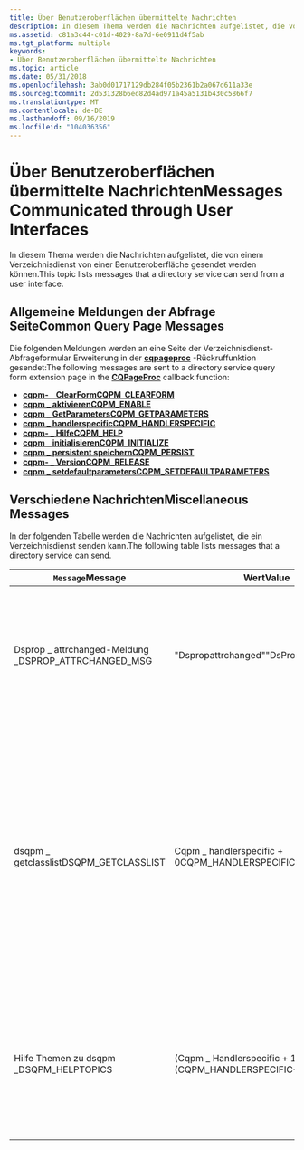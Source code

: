 ```yaml
---
title: Über Benutzeroberflächen übermittelte Nachrichten
description: In diesem Thema werden die Nachrichten aufgelistet, die von einem Verzeichnisdienst von einer Benutzeroberfläche gesendet werden können.
ms.assetid: c81a3c44-c01d-4029-8a7d-6e0911d4f5ab
ms.tgt_platform: multiple
keywords:
- Über Benutzeroberflächen übermittelte Nachrichten
ms.topic: article
ms.date: 05/31/2018
ms.openlocfilehash: 3ab0d01717129db284f05b2361b2a067d611a33e
ms.sourcegitcommit: 2d531328b6ed82d4ad971a45a5131b430c5866f7
ms.translationtype: MT
ms.contentlocale: de-DE
ms.lasthandoff: 09/16/2019
ms.locfileid: "104036356"
---
```

# <a name="messages-communicated-through-user-interfaces"></a><span data-ttu-id="a571d-104">Über Benutzeroberflächen übermittelte Nachrichten</span><span class="sxs-lookup"><span data-stu-id="a571d-104">Messages Communicated through User Interfaces</span></span>

<span data-ttu-id="a571d-105">In diesem Thema werden die Nachrichten aufgelistet, die von einem Verzeichnisdienst von einer Benutzeroberfläche gesendet werden können.</span><span class="sxs-lookup"><span data-stu-id="a571d-105">This topic lists messages that a directory service can send from a user interface.</span></span>

## <a name="common-query-page-messages"></a><span data-ttu-id="a571d-106">Allgemeine Meldungen der Abfrage Seite</span><span class="sxs-lookup"><span data-stu-id="a571d-106">Common Query Page Messages</span></span>

<span data-ttu-id="a571d-107">Die folgenden Meldungen werden an eine Seite der Verzeichnisdienst-Abfrageformular Erweiterung in der [**cqpageproc**](/windows/desktop/api/Cmnquery/nc-cmnquery-lpcqpageproc) -Rückruffunktion gesendet:</span><span class="sxs-lookup"><span data-stu-id="a571d-107">The following messages are sent to a directory service query form extension page in the [**CQPageProc**](/windows/desktop/api/Cmnquery/nc-cmnquery-lpcqpageproc) callback function:</span></span>

-   [<span data-ttu-id="a571d-108">**cqpm- \_ ClearForm**</span><span class="sxs-lookup"><span data-stu-id="a571d-108">**CQPM\_CLEARFORM**</span></span>](cqpm-clearform.md)
-   [<span data-ttu-id="a571d-109">**cqpm \_ aktivieren**</span><span class="sxs-lookup"><span data-stu-id="a571d-109">**CQPM\_ENABLE**</span></span>](cqpm-enable.md)
-   [<span data-ttu-id="a571d-110">**cqpm \_ GetParameters**</span><span class="sxs-lookup"><span data-stu-id="a571d-110">**CQPM\_GETPARAMETERS**</span></span>](cqpm-getparameters.md)
-   [<span data-ttu-id="a571d-111">**cqpm \_ handlerspecific**</span><span class="sxs-lookup"><span data-stu-id="a571d-111">**CQPM\_HANDLERSPECIFIC**</span></span>](cqpm-handlerspecific.md)
-   [<span data-ttu-id="a571d-112">**cqpm- \_ Hilfe**</span><span class="sxs-lookup"><span data-stu-id="a571d-112">**CQPM\_HELP**</span></span>](cqpm-help.md)
-   [<span data-ttu-id="a571d-113">**cqpm \_ initialisieren**</span><span class="sxs-lookup"><span data-stu-id="a571d-113">**CQPM\_INITIALIZE**</span></span>](cqpm-initialize.md)
-   [<span data-ttu-id="a571d-114">**cqpm \_ persistent speichern**</span><span class="sxs-lookup"><span data-stu-id="a571d-114">**CQPM\_PERSIST**</span></span>](cqpm-persist.md)
-   [<span data-ttu-id="a571d-115">**cqpm- \_ Version**</span><span class="sxs-lookup"><span data-stu-id="a571d-115">**CQPM\_RELEASE**</span></span>](cqpm-release.md)
-   [<span data-ttu-id="a571d-116">**cqpm \_ setdefaultparameters**</span><span class="sxs-lookup"><span data-stu-id="a571d-116">**CQPM\_SETDEFAULTPARAMETERS**</span></span>](cqpm-setdefaultparameters.md)

## <a name="miscellaneous-messages"></a><span data-ttu-id="a571d-117">Verschiedene Nachrichten</span><span class="sxs-lookup"><span data-stu-id="a571d-117">Miscellaneous Messages</span></span>

<span data-ttu-id="a571d-118">In der folgenden Tabelle werden die Nachrichten aufgelistet, die ein Verzeichnisdienst senden kann.</span><span class="sxs-lookup"><span data-stu-id="a571d-118">The following table lists messages that a directory service can send.</span></span>



| <span data-ttu-id="a571d-119">`Message`</span><span class="sxs-lookup"><span data-stu-id="a571d-119">Message</span></span>                  | <span data-ttu-id="a571d-120">Wert</span><span class="sxs-lookup"><span data-stu-id="a571d-120">Value</span></span>                     | <span data-ttu-id="a571d-121">BESCHREIBUNG</span><span class="sxs-lookup"><span data-stu-id="a571d-121">Description</span></span>                                                                                                                                                                                                                                   |
|--------------------------|---------------------------|-----------------------------------------------------------------------------------------------------------------------------------------------------------------------------------------------------------------------------------------------|
| <span data-ttu-id="a571d-122">Dsprop \_ attrchanged-Meldung \_</span><span class="sxs-lookup"><span data-stu-id="a571d-122">DSPROP\_ATTRCHANGED\_MSG</span></span> | <span data-ttu-id="a571d-123">"Dspropattrchanged"</span><span class="sxs-lookup"><span data-stu-id="a571d-123">"DsPropAttrChanged"</span></span>       | <span data-ttu-id="a571d-124">Eine Meldung, die zum Synchronisieren von Eigenschaften Seiten und der Verzeichnisdienst-Verwaltungs Tools gesendet wurde, die in "DSClient. h" deklariert sind.</span><span class="sxs-lookup"><span data-stu-id="a571d-124">A message sent for synchronizing property pages and the directory service administration tools, declared in Dsclient.h.</span></span>                                                                                                                       |
| <span data-ttu-id="a571d-125">dsqpm \_ getclasslist</span><span class="sxs-lookup"><span data-stu-id="a571d-125">DSQPM\_GETCLASSLIST</span></span>      | <span data-ttu-id="a571d-126">Cqpm \_ handlerspecific + 0</span><span class="sxs-lookup"><span data-stu-id="a571d-126">CQPM\_HANDLERSPECIFIC+0</span></span>   | <span data-ttu-id="a571d-127">Eine Seiten Nachricht, die an die Formular Seiten zum Abrufen einer Liste von Klassen für die Abfrage gesendet wird, die von der Feldauswahl und der Eigenschaften Quelle verwendet werden, um die Liste der Anzeige Klassen zu erstellen.</span><span class="sxs-lookup"><span data-stu-id="a571d-127">A page message sent to the form pages for retrieving a list of classes for query, used by the field selector and property well to build its list of display classes.</span></span> <span data-ttu-id="a571d-128">wParam = Flags und lParam = lplpdsqueryclasslist, deklariert in "dsquery. h".</span><span class="sxs-lookup"><span data-stu-id="a571d-128">wParam = flags and lParam = LPLPDSQUERYCLASSLIST, declared in Dsquery.h.</span></span> |
| <span data-ttu-id="a571d-129">Hilfe Themen zu dsqpm \_</span><span class="sxs-lookup"><span data-stu-id="a571d-129">DSQPM\_HELPTOPICS</span></span>        | <span data-ttu-id="a571d-130">(Cqpm \_ Handlerspecific + 1)</span><span class="sxs-lookup"><span data-stu-id="a571d-130">(CQPM\_HANDLERSPECIFIC+1)</span></span> | <span data-ttu-id="a571d-131">Eine Seiten Nachricht, die an die Formular Seiten zur Bearbeitung der "Hilfe Themen"-Anforderung gesendet wird.</span><span class="sxs-lookup"><span data-stu-id="a571d-131">A page message sent to the form pages for handling the "Help Topics" request.</span></span> <span data-ttu-id="a571d-132">wParam = 0, LPARAM = hwndParent, deklariert in "dsquery. h".</span><span class="sxs-lookup"><span data-stu-id="a571d-132">wParam = 0, lParam = hWndParent, declared in Dsquery.h.</span></span>                                                                                                         |



 

 

 




